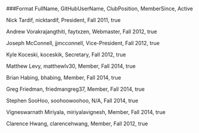 
###Format
    FullName,    GitHubUserName,    ClubPosition,    MemberSince,     Active

Nick Tardif, nicktardif, President, Fall 2011, true  

Andrew Vorakrajangthiti, faytxzen, Webmaster, Fall 2012, true

Joseph McConnell, jjmcconnell, Vice-President, Fall 2012, true

Kyle Koceski, koceskik, Secretary, Fall 2012, true

Matthew Levy, matthewlv30, Member, Fall 2014, true

Brian Habing, bhabing, Member, Fall 2014, true

Greg Friedman, friedmangreg37, Member, Fall 2014, true

Stephen SooHoo, soohoowoohoo, N/A, Fall 2014, true

Vigneswarnath Miriyala, miriyalavignesh, Member, Fall 2014, true

Clarence Hwang, clarencehwang, Member, Fall 2012, true

